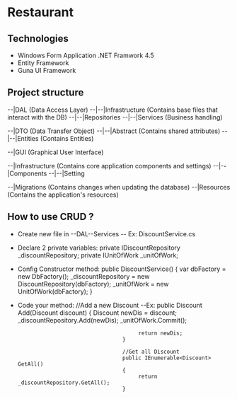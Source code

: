 # Restaurant
## Technologies
- Windows Form Application .NET Framwork 4.5
- Entity Framework
- Guna UI Framework
## Project structure

--|DAL (Data Access Layer)
--|--|Infrastructure (Contains base files that interact with the DB)
--|--|Repositories
--|--|Services (Business handling)

--|DTO (Data Transfer Object)
--|--|Abstract (Contains shared attributes)
--|--|Entities (Contains Entities)

--|GUI (Graphical User Interface)

--|Infrastructure (Contains core application components and settings)
--|--|Components
--|--|Setting

--|Migrations (Contains changes when updating the database)
--|Resources (Contains the application's resources)

## How to use CRUD ?
- Create new file in --DAL--Services
-- Ex: DiscountService.cs
- Declare 2 private variables:         private IDiscountRepository _discountRepository;
                                       private IUnitOfWork _unitOfWork;
- Config Constructor method:
                                       public DiscountService()
                                       {
                                            var dbFactory = new DbFactory();
                                            _discountRepository = new DiscountRepository(dbFactory);
                                            _unitOfWork = new UnitOfWork(dbFactory);
                                       }
- Code your method:
                                       //Add a new Discount 
--Ex:                                  public Discount Add(Discount discount)
                                       {
                                            Discount newDis = discount;
                                            _discountRepository.Add(newDis);
                                            _unitOfWork.Commit();

                                            return newDis;
                                       }

                                       //Get all Discount 
                                       public IEnumerable<Discount> GetAll()
                                       {
                                            return _discountRepository.GetAll();
                                       }